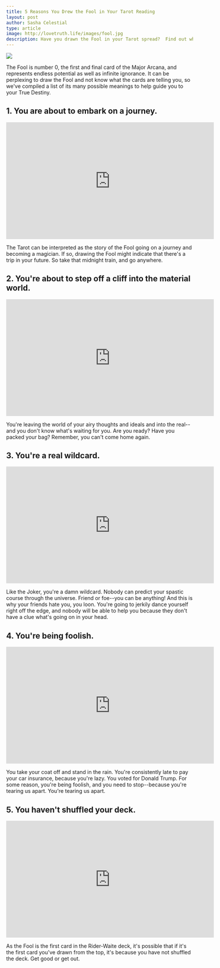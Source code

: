 ```yaml
---
title: 5 Reasons You Drew the Fool in Your Tarot Reading
layout: post
author: Sasha Celestial
type: article
image: http://lovetruth.life/images/fool.jpg
description: Have you drawn the Fool in your Tarot spread?  Find out what it means here!
---
```


![](/images/fool.jpg)

The Fool is number 0, the first and final card of the Major Arcana, and represents endless potential as well as infinite ignorance.  It can be perplexing to draw the Fool and not know what the cards are telling you, so we've compiled a list of its many possible meanings to help guide you to your True Destiny.

## 1. You are about to embark on a journey.

<iframe width="560" height="315" src="https://www.youtube.com/embed/KCy7lLQwToI" frameborder="0" allowfullscreen></iframe>

The Tarot can be interpreted as the story of the Fool going on a journey and becoming a magician.  If so, drawing the Fool might indicate that there's a trip in your future.  So take that midnight train, and go anywhere.

## 2. You're about to step off a cliff into the material world.

<iframe width="560" height="315" src="https://www.youtube.com/embed/6p-lDYPR2P8" frameborder="0" allowfullscreen></iframe>

You're leaving the world of your airy thoughts and ideals and into the real--and you don't know what's waiting for you.  Are you ready?  Have you packed your bag?  Remember, you can't come home again.

## 3. You're a real wildcard.

<iframe width="560" height="315" src="https://www.youtube.com/embed/ux9vr4xfWj4" frameborder="0" allowfullscreen></iframe>

Like the Joker, you're a damn wildcard.  Nobody can predict your spastic course through the universe.  Friend or foe--you can be anything!  And this is why your friends hate you, you loon.  You're going to jerkily dance yourself right off the edge, and nobody will be able to help you because they don't have a clue what's going on in your head.

## 4. You're being foolish.

<iframe width="560" height="315" src="https://www.youtube.com/embed/UNoouLa7uxA" frameborder="0" allowfullscreen></iframe>

You take your coat off and stand in the rain.  You're consistently late to pay your car insurance, because you're lazy.  You voted for Donald Trump.  For some reason, you're being foolish, and you need to stop--because you're tearing us apart.  You're tearing us apart.

## 5. You haven't shuffled your deck.

<iframe width="560" height="315" src="https://www.youtube.com/embed/qbzvc8YwHp8" frameborder="0" allowfullscreen></iframe>

As the Fool is the first card in the Rider-Waite deck, it's possible that if it's the first card you've drawn from the top, it's because you have not shuffled the deck.  Get good or get out.
